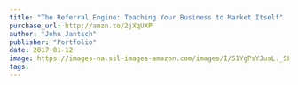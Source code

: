 ```yaml
---
title: "The Referral Engine: Teaching Your Business to Market Itself"
purchase_url: http://amzn.to/2jXqUXP
author: "John Jantsch"
publisher: "Portfolio"
date: 2017-01-12
image: https://images-na.ssl-images-amazon.com/images/I/51YgPsYJusL._SL75_.jpg
tags:
---
```


